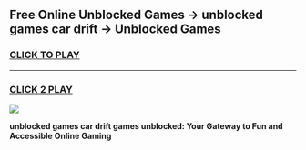 
## Free Online Unblocked Games → unblocked games car drift → Unblocked Games
<h3>
<a href="https://premium.freeplayer.one?title=unblocked_games_car_drift&ref=21F">CLICK TO PLAY</a></h3>
<hr>

<h3>
<a href="https://premium.freeplayer.one?title=unblocked_games_car_drift&ref=21F">CLICK 2 PLAY</a>
  
</h3>

<a href="https://premium.freeplayer.one?title=unblocked_games_car_drift&ref=21F/"><img src="https://clearcache.store/games.png"></a>


**unblocked games car drift games unblocked: Your Gateway to Fun and Accessible Online Gaming**
